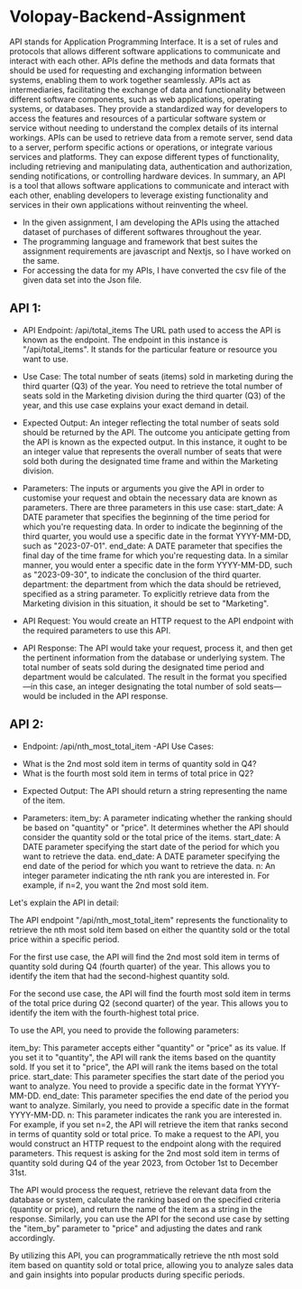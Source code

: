 # Volopay-Backend-Assignment

API stands for Application Programming Interface. It is a set of rules and protocols that allows different software applications to communicate and interact with each other. APIs define the methods and data formats that should be used for requesting and exchanging information between systems, enabling them to work together seamlessly.
APIs act as intermediaries, facilitating the exchange of data and functionality between different software components, such as web applications, operating systems, or databases. They provide a standardized way for developers to access the features and resources of a particular software system or service without needing to understand the complex details of its internal workings.
APIs can be used to retrieve data from a remote server, send data to a server, perform specific actions or operations, or integrate various services and platforms. They can expose different types of functionality, including retrieving and manipulating data, authentication and authorization, sending notifications, or controlling hardware devices.
In summary, an API is a tool that allows software applications to communicate and interact with each other, enabling developers to leverage existing functionality and services in their own applications without reinventing the wheel.


* In the given assignment, I am developing the APIs using the attached dataset of purchases of different softwares throughout the year.
* The programming language and framework that best suites the assignment requirements are javascript and Nextjs, so I have worked on the same.
* For accessing the data for my APIs, I have converted the csv file of the given data set into the Json file.

## API 1: 

- API Endpoint: /api/total_items
The URL path used to access the API is known as the endpoint. The endpoint in this instance is "/api/total_items". It stands for the particular feature or resource you want to use.

- Use Case: 
The total number of seats (items) sold in marketing during the third quarter (Q3) of the year.
You need to retrieve the total number of seats sold in the Marketing division during the third quarter (Q3) of the year, and this use case explains your exact demand in detail.

- Expected Output:
An integer reflecting the total number of seats sold should be returned by the API.
The outcome you anticipate getting from the API is known as the expected output. In this instance, it ought to be an integer value that represents the overall number of seats that were sold both during the designated time frame and within the Marketing division.

- Parameters: 
The inputs or arguments you give the API in order to customise your request and obtain the necessary data are known as parameters. There are three parameters in this use case:
start_date: A DATE parameter that specifies the beginning of the time period for which you're requesting data. In order to indicate the beginning of the third quarter, you would use a specific date in the format YYYY-MM-DD, such as "2023-07-01".
end_date: A DATE parameter that specifies the final day of the time frame for which you're requesting data. 
In a similar manner, you would enter a specific date in the form YYYY-MM-DD, such as "2023-09-30", to indicate the conclusion of the third quarter.
department: the department from which the data should be retrieved, specified as a string parameter. To explicitly retrieve data from the Marketing division in this situation, it should be set to "Marketing".

- API Request:
You would create an HTTP request to the API endpoint with the required parameters to use this API.

- API Response:
 The API would take your request, process it, and then get the pertinent information from the database or underlying system. The total number of seats sold during the designated time period and department would be calculated. The result in the format you specified—in this case, an integer designating the total number of sold seats—would be included in the API response. 
 
 ## API 2:

 - Endpoint: /api/nth_most_total_item
 -API Use Cases:
 * What is the 2nd most sold item in terms of quantity sold in Q4?
 * What is the fourth most sold item in terms of total price in Q2?
 
 - Expected Output: 
 The API should return a string representing the name of the item.

 - Parameters:
  item_by: A parameter indicating whether the ranking should be based on "quantity" or "price". It determines whether the API should consider the quantity sold or   the total price of the items.
  start_date: A DATE parameter specifying the start date of the period for which you want to retrieve the data.
  end_date: A DATE parameter specifying the end date of the period for which you want to retrieve the data.
  n: An integer parameter indicating the nth rank you are interested in. For example, if n=2, you want the 2nd most sold item.
  
  Let's explain the API in detail:

The API endpoint "/api/nth_most_total_item" represents the functionality to retrieve the nth most sold item based on either the quantity sold or the total price within a specific period.

For the first use case, the API will find the 2nd most sold item in terms of quantity sold during Q4 (fourth quarter) of the year. This allows you to identify the item that had the second-highest quantity sold.

For the second use case, the API will find the fourth most sold item in terms of the total price during Q2 (second quarter) of the year. This allows you to identify the item with the fourth-highest total price.

To use the API, you need to provide the following parameters:

item_by: This parameter accepts either "quantity" or "price" as its value. If you set it to "quantity", the API will rank the items based on the quantity sold. If you set it to "price", the API will rank the items based on the total price.
start_date: This parameter specifies the start date of the period you want to analyze. You need to provide a specific date in the format YYYY-MM-DD.
end_date: This parameter specifies the end date of the period you want to analyze. Similarly, you need to provide a specific date in the format YYYY-MM-DD.
n: This parameter indicates the rank you are interested in. For example, if you set n=2, the API will retrieve the item that ranks second in terms of quantity sold or total price.
To make a request to the API, you would construct an HTTP request to the endpoint along with the required parameters. 
This request is asking for the 2nd most sold item in terms of quantity sold during Q4 of the year 2023, from October 1st to December 31st.

The API would process the request, retrieve the relevant data from the database or system, calculate the ranking based on the specified criteria (quantity or price), and return the name of the item as a string in the response.
Similarly, you can use the API for the second use case by setting the "item_by" parameter to "price" and adjusting the dates and rank accordingly.

By utilizing this API, you can programmatically retrieve the nth most sold item based on quantity sold or total price, allowing you to analyze sales data and gain insights into popular products during specific periods.



